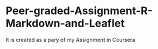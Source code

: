 # Peer-graded-Assignment-R-Markdown-and-Leaflet
It is created as a pary of my Assignment in Coursera
